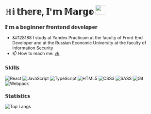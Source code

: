 <h1>ℍ𝕚 𝕥𝕙𝕖𝕣𝕖, 𝕀'𝕞 𝕄𝕒𝕣𝕘𝕠
<img src="https://github.com/blackcater/blackcater/raw/main/images/Hi.gif" height="32"/></h1>
<h3>𝕀'𝕞 𝕒 𝕓𝕖𝕘𝕚𝕟𝕟𝕖𝕣 𝕗𝕣𝕠𝕟𝕥𝕖𝕟𝕕 𝕕𝕖𝕧𝕖𝕝𝕠𝕡𝕖𝕣</h3>


- &#128188 I study at Yandex.Practicum at the faculty of Front-End Developer and at the Russian Economic University at the faculty of Information Security 
- 📫 How to reach me: [vk](https://vk.com/rita_rixter)

<h3>𝕊𝕜𝕚𝕝𝕝𝕤</h3>
  
![React](https://img.shields.io/badge/react-%2320232a.svg?style=for-the-badge&logo=react&logoColor=%2361DAFB)
![JavaScript](https://img.shields.io/badge/javascript-%23323330.svg?style=for-the-badge&logo=javascript&logoColor=%23F7DF1E)
![TypeScript](https://img.shields.io/badge/typescript-%23007ACC.svg?style=for-the-badge&logo=typescript&logoColor=white)
![HTML5](https://img.shields.io/badge/html5-%23E34F26.svg?style=for-the-badge&logo=html5&logoColor=white)
![CSS3](https://img.shields.io/badge/css3-%231572B6.svg?style=for-the-badge&logo=css3&logoColor=white)
![SASS](https://img.shields.io/badge/SASS-hotpink.svg?style=for-the-badge&logo=SASS&logoColor=white)
![Git](https://img.shields.io/badge/git-%23F05033.svg?style=for-the-badge&logo=git&logoColor=white)
![Webpack](https://img.shields.io/badge/webpack-%238DD6F9.svg?style=for-the-badge&logo=webpack&logoColor=black)

 <h3>𝕊𝕥𝕒𝕥𝕚𝕤𝕥𝕚𝕔𝕤</h3>

![Top Langs](https://github-readme-stats.vercel.app/api/top-langs/?username=ritarixter&layout=compact&theme=dark)

